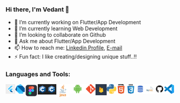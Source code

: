 ### Hi there, I'm Vedant 👋

<!--
**Vedant271/Vedant271** is a ✨ _special_ ✨ repository because its `README.md` (this file) appears on your GitHub profile.-->

- 🔭 I’m currently working on Flutter/App Development
- 🌱 I’m currently learning Web Development
- 👯 I’m looking to collaborate on Github
- 💬 Ask me about Flutter/App Development
- 📫 How to reach me: [Linkedin Profile](https://www.linkedin.com/in/vedantkarale/), [E-mail](vedantkarale271@gmail.com)
- ⚡ Fun fact: I like creating/designing unique stuff..!!

### Languages and Tools:

<img align="left" alt="GitHub" width="26px" src="https://github.com/Vedant271/images/blob/master/flutter.jpg" />
<img align="left" alt="GitHub" width="26px" src="https://github.com/Vedant271/images/blob/master/dart.png" />
<img align="left" alt="GitHub" width="35px" src="https://github.com/Vedant271/images/blob/master/figma.png" />
<img align="left" alt="GitHub" width="50px" src="https://github.com/Vedant271/images/blob/master/c_cpp.png" />
<img align="left" alt="GitHub" width="35px" src="https://github.com/Vedant271/images/blob/master/java.png" />
<img align="left" alt="GitHub" width="45px" src="https://github.com/Vedant271/images/blob/master/android.png" />
<img align="left" alt="GitHub" width="26px" src="https://github.com/Vedant271/images/blob/master/git.png" />
<img align="left" alt="GitHub" width="30px" src="https://github.com/Vedant271/images/blob/master/firebase.png" />
<img align="left" alt="GitHub" width="26px" src="https://github.com/Vedant271/images/blob/master/python.png" />
<img align="left" alt="HTML5" width="26px" src="https://raw.githubusercontent.com/github/explore/80688e429a7d4ef2fca1e82350fe8e3517d3494d/topics/html/html.png" />
<img align="left" alt="CSS3" width="26px" src="https://raw.githubusercontent.com/github/explore/80688e429a7d4ef2fca1e82350fe8e3517d3494d/topics/css/css.png" />
<img align="left" alt="SQL" width="26px" src="https://raw.githubusercontent.com/github/explore/80688e429a7d4ef2fca1e82350fe8e3517d3494d/topics/sql/sql.png" />
<img align="left" alt="MySQL" width="26px" src="https://raw.githubusercontent.com/github/explore/80688e429a7d4ef2fca1e82350fe8e3517d3494d/topics/mysql/mysql.png" />
<img align="left" alt="GitHub" width="26px" src="https://github.com/Vedant271/images/blob/master/github.png" />
<img align="left" alt="Visual Studio Code" width="26px" src="https://raw.githubusercontent.com/github/explore/80688e429a7d4ef2fca1e82350fe8e3517d3494d/topics/visual-studio-code/visual-studio-code.png" />
